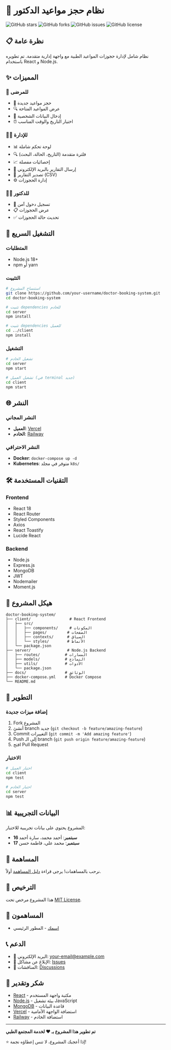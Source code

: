 # 🏥 نظام حجز مواعيد الدكتور

![GitHub stars](https://img.shields.io/github/stars/your-username/doctor-booking-system)
![GitHub forks](https://img.shields.io/github/forks/your-username/doctor-booking-system)
![GitHub issues](https://img.shields.io/github/issues/your-username/doctor-booking-system)
![GitHub license](https://img.shields.io/github/license/your-username/doctor-booking-system)

## 📋 نظرة عامة

نظام شامل لإدارة حجوزات المواعيد الطبية مع واجهة إدارية متقدمة. تم تطويره باستخدام React و Node.js.

## ✨ المميزات

### 👥 للمرضى
- 📅 حجز مواعيد جديدة
- 🔍 عرض المواعيد المتاحة
- 📝 إدخال البيانات الشخصية
- ⏰ اختيار التاريخ والوقت المناسب

### 👨‍💼 للإدارة
- 📊 لوحة تحكم شاملة
- 🔍 فلترة متقدمة (التاريخ، الحالة، البحث)
- 📈 إحصائيات مفصلة
- 📧 إرسال التقارير بالبريد الإلكتروني
- 📄 تصدير التقارير (CSV)
- ⚙️ إدارة الحجوزات

### 👨‍⚕️ للدكتور
- 🔐 تسجيل دخول آمن
- 📋 عرض الحجوزات
- ✅ تحديث حالة الحجوزات

## 🚀 التشغيل السريع

### المتطلبات
- Node.js 18+
- npm أو yarn

### التثبيت
```bash
# استنساخ المشروع
git clone https://github.com/your-username/doctor-booking-system.git
cd doctor-booking-system

# تثبيت dependencies للخادم
cd server
npm install

# تثبيت dependencies للعميل
cd ../client
npm install
```

### التشغيل
```bash
# تشغيل الخادم
cd server
npm start

# تشغيل العميل (في terminal جديد)
cd client
npm start
```

## 🌐 النشر

### النشر المجاني
- **العميل**: [Vercel](https://vercel.com)
- **الخادم**: [Railway](https://railway.app)

### النشر الاحترافي
- **Docker**: `docker-compose up -d`
- **Kubernetes**: متوفر في مجلد `k8s/`

## 🛠️ التقنيات المستخدمة

### Frontend
- React 18
- React Router
- Styled Components
- Axios
- React Toastify
- Lucide React

### Backend
- Node.js
- Express.js
- MongoDB
- JWT
- Nodemailer
- Moment.js

## 📁 هيكل المشروع

```
doctor-booking-system/
├── client/                 # React Frontend
│   ├── src/
│   │   ├── components/     # المكونات
│   │   ├── pages/         # الصفحات
│   │   ├── contexts/      # السياق
│   │   └── styles/        # الأنماط
│   └── package.json
├── server/                # Node.js Backend
│   ├── routes/           # المسارات
│   ├── models/           # النماذج
│   ├── utils/            # الأدوات
│   └── package.json
├── docs/                 # الوثائق
├── docker-compose.yml    # Docker Compose
└── README.md
```

## 🔧 التطوير

### إضافة ميزات جديدة
1. Fork المشروع
2. أنشئ branch جديد (`git checkout -b feature/amazing-feature`)
3. Commit التغييرات (`git commit -m 'Add amazing feature'`)
4. Push إلى الـ branch (`git push origin feature/amazing-feature`)
5. افتح Pull Request

### الاختبار
```bash
# اختبار العميل
cd client
npm test

# اختبار الخادم
cd server
npm test
```

## 📊 البيانات التجريبية

المشروع يحتوي على بيانات تجريبية للاختبار:
- **16 سبتمبر**: أحمد محمد، سارة أحمد
- **17 سبتمبر**: محمد علي، فاطمة حسن

## 🤝 المساهمة

نرحب بالمساهمات! يرجى قراءة [دليل المساهمة](CONTRIBUTING.md) أولاً.

## 📄 الترخيص

هذا المشروع مرخص تحت [MIT License](LICENSE).

## 👥 المساهمون

- [اسمك](https://github.com/your-username) - المطور الرئيسي

## 📞 الدعم

- 📧 البريد الإلكتروني: your-email@example.com
- 🐛 الإبلاغ عن مشاكل: [Issues](https://github.com/your-username/doctor-booking-system/issues)
- 💬 المناقشات: [Discussions](https://github.com/your-username/doctor-booking-system/discussions)

## 🙏 شكر وتقدير

- [React](https://reactjs.org/) - مكتبة واجهة المستخدم
- [Node.js](https://nodejs.org/) - بيئة تشغيل JavaScript
- [MongoDB](https://www.mongodb.com/) - قاعدة البيانات
- [Vercel](https://vercel.com/) - استضافة الواجهة الأمامية
- [Railway](https://railway.app/) - استضافة الخادم

---

**تم تطوير هذا المشروع بـ ❤️ لخدمة المجتمع الطبي**

⭐ إذا أعجبك المشروع، لا تنس إعطاؤه نجمة!

